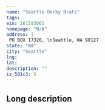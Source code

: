 ```yaml
---
name: "Seattle Derby Brats"
tags:
ein: 261593061
homepage: "N/A"
address: |
 PO BOX 17326, \nSeattle, WA 98127
state: "WA"
city: "Seattle"
lng: 
lat: 
description: ""
is_501c3: X
---
```


## Long description


